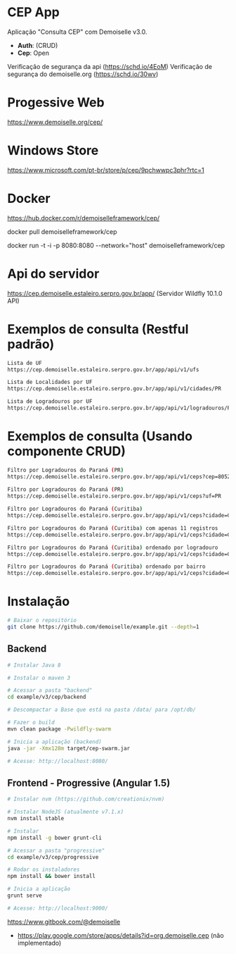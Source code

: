 # CEP App
Aplicação "Consulta CEP" com Demoiselle v3.0.

- **Auth**: (CRUD)
- **Cep**: Open

Verificação de segurança da api (https://schd.io/4EoM)
Verificação de segurança do demoiselle.org (https://schd.io/30wv)

# Progessive Web

https://www.demoiselle.org/cep/

# Windows Store
https://www.microsoft.com/pt-br/store/p/cep/9pchwwpc3phr?rtc=1

# Docker

https://hub.docker.com/r/demoiselleframework/cep/

docker pull demoiselleframework/cep

docker run -t -i -p 8080:8080 --network="host" demoiselleframework/cep

# Api do servidor

https://cep.demoiselle.estaleiro.serpro.gov.br/app/ (Servidor Wildfly 10.1.0 API)

# Exemplos de consulta (Restful padrão)

```bash
Lista de UF
https://cep.demoiselle.estaleiro.serpro.gov.br/app/api/v1/ufs

Lista de Localidades por UF
https://cep.demoiselle.estaleiro.serpro.gov.br/app/api/v1/cidades/PR

Lista de Logradouros por UF
https://cep.demoiselle.estaleiro.serpro.gov.br/app/api/v1/logradouros/PR/Pioli
```

# Exemplos de consulta (Usando componente CRUD)

 ```bash
 Filtro por Logradouros do Paraná (PR)
 https://cep.demoiselle.estaleiro.serpro.gov.br/app/api/v1/ceps?cep=80520170
  
 Filtro por Logradouros do Paraná (PR)
 https://cep.demoiselle.estaleiro.serpro.gov.br/app/api/v1/ceps?uf=PR
 
 Filtro por Logradouros do Paraná (Curitiba)
 https://cep.demoiselle.estaleiro.serpro.gov.br/app/api/v1/ceps?cidade=Curitiba
 
 Filtro por Logradouros do Paraná (Curitiba) com apenas 11 registros
 https://cep.demoiselle.estaleiro.serpro.gov.br/app/api/v1/ceps?cidade=Curitiba&range=0-10
 
 Filtro por Logradouros do Paraná (Curitiba) ordenado por logradouro
 https://cep.demoiselle.estaleiro.serpro.gov.br/app/api/v1/ceps?cidade=Curitiba&sort=logradouro
 
 Filtro por Logradouros do Paraná (Curitiba) ordenado por bairro
 https://cep.demoiselle.estaleiro.serpro.gov.br/app/api/v1/ceps?cidade=Curitiba&sort=bairroIni
```

# Instalação

```bash
# Baixar o repositório
git clone https://github.com/demoiselle/example.git --depth=1
```

## Backend
```bash
# Instalar Java 8 

# Instalar o maven 3

# Acessar a pasta "backend"
cd example/v3/cep/backend

# Descompactar a Base que está na pasta /data/ para /opt/db/

# Fazer o build
mvn clean package -Pwildfly-swarm

# Inicia a aplicação (backend)
java -jar -Xmx128m target/cep-swarm.jar

# Acesse: http://localhost:8080/

```

## Frontend - Progressive (Angular 1.5)
```bash
# Instalar nvm (https://github.com/creationix/nvm)

# Instalar NodeJS (atualmente v7.1.x)
nvm install stable

# Instalar 
npm install -g bower grunt-cli 

# Acessar a pasta "progressive"
cd example/v3/cep/progressive

# Rodar os instaladores
npm install && bower install

# Inicia a aplicação 
grunt serve

# Acesse: http://localhost:9000/
```
https://www.gitbook.com/@demoiselle

* https://play.google.com/store/apps/details?id=org.demoiselle.cep (não implementado)
